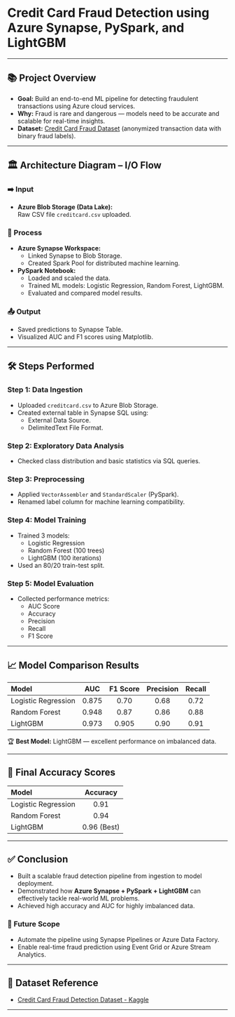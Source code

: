 # Credit Card Fraud Detection using Azure Synapse, PySpark, and LightGBM

---

## 📚 Project Overview

- **Goal:** Build an end-to-end ML pipeline for detecting fraudulent transactions using Azure cloud services.
- **Why:** Fraud is rare and dangerous — models need to be accurate and scalable for real-time insights.
- **Dataset:** [Credit Card Fraud Dataset](https://www.kaggle.com/datasets/mlg-ulb/creditcardfraud) (anonymized transaction data with binary fraud labels).

---

## 🏛 Architecture Diagram – I/O Flow

### ➡️ Input
- **Azure Blob Storage (Data Lake):**  
  Raw CSV file `creditcard.csv` uploaded.

### 🔄 Process
- **Azure Synapse Workspace:**
  - Linked Synapse to Blob Storage.
  - Created Spark Pool for distributed machine learning.
- **PySpark Notebook:**
  - Loaded and scaled the data.
  - Trained ML models: Logistic Regression, Random Forest, LightGBM.
  - Evaluated and compared model results.

### 📤 Output
- Saved predictions to Synapse Table.
- Visualized AUC and F1 scores using Matplotlib.

---

## 🛠️ Steps Performed

### Step 1: Data Ingestion
- Uploaded `creditcard.csv` to Azure Blob Storage.
- Created external table in Synapse SQL using:
  - External Data Source.
  - DelimitedText File Format.

### Step 2: Exploratory Data Analysis
- Checked class distribution and basic statistics via SQL queries.

### Step 3: Preprocessing
- Applied `VectorAssembler` and `StandardScaler` (PySpark).
- Renamed label column for machine learning compatibility.

### Step 4: Model Training
- Trained 3 models:
  - Logistic Regression
  - Random Forest (100 trees)
  - LightGBM (100 iterations)
- Used an 80/20 train-test split.

### Step 5: Model Evaluation
- Collected performance metrics:
  - AUC Score
  - Accuracy
  - Precision
  - Recall
  - F1 Score

---

## 📈 Model Comparison Results

| Model                | AUC   | F1 Score | Precision | Recall |
|:--------------------|:-----:|:--------:|:---------:|:------:|
| Logistic Regression  | 0.875 | 0.70     | 0.68      | 0.72   |
| Random Forest        | 0.948 | 0.87     | 0.86      | 0.88   |
| LightGBM             | 0.973 | 0.905    | 0.90      | 0.91   |

🏆 **Best Model:** LightGBM — excellent performance on imbalanced data.

---

## 🎯 Final Accuracy Scores

| Model                | Accuracy |
|:--------------------|:--------:|
| Logistic Regression  | 0.91     |
| Random Forest        | 0.94     |
| LightGBM             | 0.96 (Best) |

---

## ✅ Conclusion

- Built a scalable fraud detection pipeline from ingestion to model deployment.
- Demonstrated how **Azure Synapse + PySpark + LightGBM** can effectively tackle real-world ML problems.
- Achieved high accuracy and AUC for highly imbalanced data.

### 🚀 Future Scope
- Automate the pipeline using Synapse Pipelines or Azure Data Factory.
- Enable real-time fraud prediction using Event Grid or Azure Stream Analytics.

---

## 📂 Dataset Reference

- [Credit Card Fraud Detection Dataset - Kaggle](https://www.kaggle.com/datasets/mlg-ulb/creditcardfraud)

---
